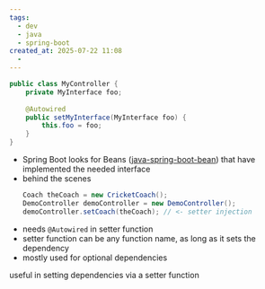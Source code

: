 ```yaml
---
tags:
  - dev
  - java
  - spring-boot
created_at: 2025-07-22 11:08
  - 
---
```

```java
public class MyController {
	private MyInterface foo;
	
	@Autowired 
	public setMyInterface(MyInterface foo) {
		this.foo = foo;
	}
}
```
- Spring Boot looks for Beans ([java-spring-boot-bean](java-spring-boot-bean.md)) that have implemented the needed interface
- behind the scenes
	```java
	Coach theCoach = new CricketCoach();
	DemoController demoController = new DemoController();
	demoController.setCoach(theCoach); // <- setter injection
	```
- needs `@Autowired` in setter function
- setter function can be any function name, as long as it sets the dependency
- mostly used for optional dependencies

useful in setting dependencies via a setter function